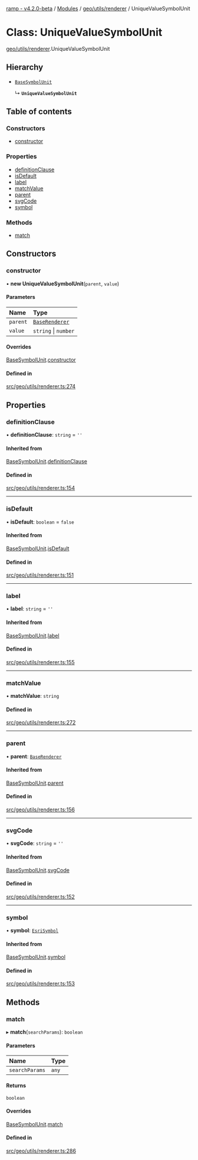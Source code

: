 [ramp - v4.2.0-beta](../README.md) / [Modules](../modules.md) / [geo/utils/renderer](../modules/geo_utils_renderer.md) / UniqueValueSymbolUnit

# Class: UniqueValueSymbolUnit

[geo/utils/renderer](../modules/geo_utils_renderer.md).UniqueValueSymbolUnit

## Hierarchy

- [`BaseSymbolUnit`](geo_utils_renderer.BaseSymbolUnit.md)

  ↳ **`UniqueValueSymbolUnit`**

## Table of contents

### Constructors

- [constructor](geo_utils_renderer.UniqueValueSymbolUnit.md#constructor)

### Properties

- [definitionClause](geo_utils_renderer.UniqueValueSymbolUnit.md#definitionclause)
- [isDefault](geo_utils_renderer.UniqueValueSymbolUnit.md#isdefault)
- [label](geo_utils_renderer.UniqueValueSymbolUnit.md#label)
- [matchValue](geo_utils_renderer.UniqueValueSymbolUnit.md#matchvalue)
- [parent](geo_utils_renderer.UniqueValueSymbolUnit.md#parent)
- [svgCode](geo_utils_renderer.UniqueValueSymbolUnit.md#svgcode)
- [symbol](geo_utils_renderer.UniqueValueSymbolUnit.md#symbol)

### Methods

- [match](geo_utils_renderer.UniqueValueSymbolUnit.md#match)

## Constructors

### constructor

• **new UniqueValueSymbolUnit**(`parent`, `value`)

#### Parameters

| Name | Type |
| :------ | :------ |
| `parent` | [`BaseRenderer`](geo_utils_renderer.BaseRenderer.md) |
| `value` | `string` \| `number` |

#### Overrides

[BaseSymbolUnit](geo_utils_renderer.BaseSymbolUnit.md).[constructor](geo_utils_renderer.BaseSymbolUnit.md#constructor)

#### Defined in

[src/geo/utils/renderer.ts:274](https://github.com/sharvenp/ramp4-docs/blob/c6cdb39/src/geo/utils/renderer.ts#L274)

## Properties

### definitionClause

• **definitionClause**: `string` = `''`

#### Inherited from

[BaseSymbolUnit](geo_utils_renderer.BaseSymbolUnit.md).[definitionClause](geo_utils_renderer.BaseSymbolUnit.md#definitionclause)

#### Defined in

[src/geo/utils/renderer.ts:154](https://github.com/sharvenp/ramp4-docs/blob/c6cdb39/src/geo/utils/renderer.ts#L154)

___

### isDefault

• **isDefault**: `boolean` = `false`

#### Inherited from

[BaseSymbolUnit](geo_utils_renderer.BaseSymbolUnit.md).[isDefault](geo_utils_renderer.BaseSymbolUnit.md#isdefault)

#### Defined in

[src/geo/utils/renderer.ts:151](https://github.com/sharvenp/ramp4-docs/blob/c6cdb39/src/geo/utils/renderer.ts#L151)

___

### label

• **label**: `string` = `''`

#### Inherited from

[BaseSymbolUnit](geo_utils_renderer.BaseSymbolUnit.md).[label](geo_utils_renderer.BaseSymbolUnit.md#label)

#### Defined in

[src/geo/utils/renderer.ts:155](https://github.com/sharvenp/ramp4-docs/blob/c6cdb39/src/geo/utils/renderer.ts#L155)

___

### matchValue

• **matchValue**: `string`

#### Defined in

[src/geo/utils/renderer.ts:272](https://github.com/sharvenp/ramp4-docs/blob/c6cdb39/src/geo/utils/renderer.ts#L272)

___

### parent

• **parent**: [`BaseRenderer`](geo_utils_renderer.BaseRenderer.md)

#### Inherited from

[BaseSymbolUnit](geo_utils_renderer.BaseSymbolUnit.md).[parent](geo_utils_renderer.BaseSymbolUnit.md#parent)

#### Defined in

[src/geo/utils/renderer.ts:156](https://github.com/sharvenp/ramp4-docs/blob/c6cdb39/src/geo/utils/renderer.ts#L156)

___

### svgCode

• **svgCode**: `string` = `''`

#### Inherited from

[BaseSymbolUnit](geo_utils_renderer.BaseSymbolUnit.md).[svgCode](geo_utils_renderer.BaseSymbolUnit.md#svgcode)

#### Defined in

[src/geo/utils/renderer.ts:152](https://github.com/sharvenp/ramp4-docs/blob/c6cdb39/src/geo/utils/renderer.ts#L152)

___

### symbol

• **symbol**: [`EsriSymbol`](geo_esri.EsriSymbol.md)

#### Inherited from

[BaseSymbolUnit](geo_utils_renderer.BaseSymbolUnit.md).[symbol](geo_utils_renderer.BaseSymbolUnit.md#symbol)

#### Defined in

[src/geo/utils/renderer.ts:153](https://github.com/sharvenp/ramp4-docs/blob/c6cdb39/src/geo/utils/renderer.ts#L153)

## Methods

### match

▸ **match**(`searchParams`): `boolean`

#### Parameters

| Name | Type |
| :------ | :------ |
| `searchParams` | `any` |

#### Returns

`boolean`

#### Overrides

[BaseSymbolUnit](geo_utils_renderer.BaseSymbolUnit.md).[match](geo_utils_renderer.BaseSymbolUnit.md#match)

#### Defined in

[src/geo/utils/renderer.ts:286](https://github.com/sharvenp/ramp4-docs/blob/c6cdb39/src/geo/utils/renderer.ts#L286)
